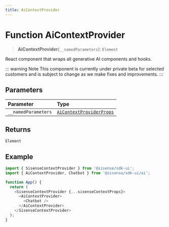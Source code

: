 ```yaml
---
title: AiContextProvider
---
```


# Function AiContextProvider <Badge type="beta" text="Beta" />

> **AiContextProvider**(`__namedParameters`): `Element`

React component that wraps all generative AI components and hooks.

::: warning Note
This component is currently under private beta for selected customers and is subject to change as we make fixes and improvements.
:::

## Parameters

| Parameter | Type |
| :------ | :------ |
| `__namedParameters` | [`AiContextProviderProps`](../type-aliases/type-alias.AiContextProviderProps.md) |

## Returns

`Element`

## Example

```ts
import { SisenseContextProvider } from '@sisense/sdk-ui';
import { AiContextProvider, Chatbot } from '@sisense/sdk-ui/ai';

function App() {
  return (
    <SisenseContextProvider {...sisenseContextProps}>
      <AiContextProvider>
        <Chatbot />
      </AiContextProvider>
    </SisenseContextProvider>
  );
}
```
